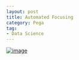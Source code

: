 ```yaml
---
layout: post
title: Automated Focusing
category: Pega
tag:
- Data Science
---
```





[![image](https://jehyunlee.github.io/thumbnails/Python-DS/12_af_1.png)](https://jehyunlee.github.io/2020/04/30/Python-DS-12-auto_focus/)